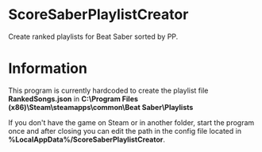 # ScoreSaberPlaylistCreator

Create ranked playlists for Beat Saber sorted by PP.

# Information

This program is currently hardcoded to create the playlist file **RankedSongs.json** in **C:\Program Files (x86)\Steam\steamapps\common\Beat Saber\Playlists**

If you don't have the game on Steam or in another folder, start the program once and after closing you can edit the path in the config file located in **%LocalAppData%/ScoreSaberPlaylistCreator**.
